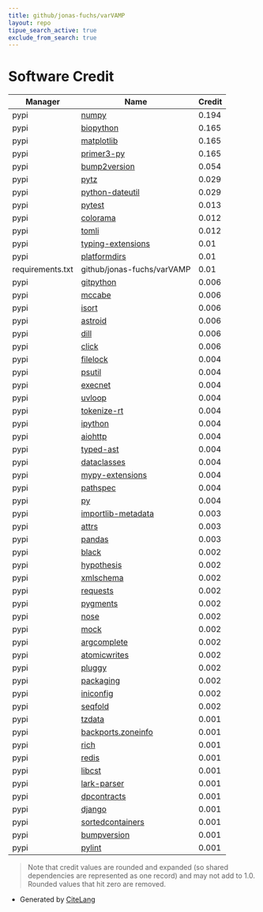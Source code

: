 ```yaml
---
title: github/jonas-fuchs/varVAMP
layout: repo
tipue_search_active: true
exclude_from_search: true
---
```

# Software Credit

|Manager|Name|Credit|
|-------|----|------|
|pypi|[numpy](https://www.numpy.org)|0.194|
|pypi|[biopython](https://biopython.org/)|0.165|
|pypi|[matplotlib](https://matplotlib.org)|0.165|
|pypi|[primer3-py](https://github.com/libnano/primer3-py)|0.165|
|pypi|[bump2version](https://pypi.org/project/bump2version)|0.054|
|pypi|[pytz](http://pythonhosted.org/pytz)|0.029|
|pypi|[python-dateutil](https://github.com/dateutil/dateutil)|0.029|
|pypi|[pytest](https://docs.pytest.org/en/latest/)|0.013|
|pypi|[colorama](https://pypi.org/project/colorama)|0.012|
|pypi|[tomli](https://pypi.org/project/tomli)|0.012|
|pypi|[typing-extensions](https://pypi.org/project/typing-extensions)|0.01|
|pypi|[platformdirs](https://pypi.org/project/platformdirs)|0.01|
|requirements.txt|github/jonas-fuchs/varVAMP|0.01|
|pypi|[gitpython](https://pypi.org/project/gitpython)|0.006|
|pypi|[mccabe](https://pypi.org/project/mccabe)|0.006|
|pypi|[isort](https://pypi.org/project/isort)|0.006|
|pypi|[astroid](https://pypi.org/project/astroid)|0.006|
|pypi|[dill](https://pypi.org/project/dill)|0.006|
|pypi|[click](https://pypi.org/project/click)|0.006|
|pypi|[filelock](https://github.com/tox-dev/py-filelock)|0.004|
|pypi|[psutil](https://github.com/giampaolo/psutil)|0.004|
|pypi|[execnet](https://pypi.org/project/execnet)|0.004|
|pypi|[uvloop](https://pypi.org/project/uvloop)|0.004|
|pypi|[tokenize-rt](https://pypi.org/project/tokenize-rt)|0.004|
|pypi|[ipython](https://pypi.org/project/ipython)|0.004|
|pypi|[aiohttp](https://pypi.org/project/aiohttp)|0.004|
|pypi|[typed-ast](https://pypi.org/project/typed-ast)|0.004|
|pypi|[dataclasses](https://pypi.org/project/dataclasses)|0.004|
|pypi|[mypy-extensions](https://pypi.org/project/mypy-extensions)|0.004|
|pypi|[pathspec](https://pypi.org/project/pathspec)|0.004|
|pypi|[py](https://pypi.org/project/py)|0.004|
|pypi|[importlib-metadata](https://pypi.org/project/importlib-metadata)|0.003|
|pypi|[attrs](https://pypi.org/project/attrs)|0.003|
|pypi|[pandas](https://pandas.pydata.org)|0.003|
|pypi|[black](https://github.com/psf/black)|0.002|
|pypi|[hypothesis](https://hypothesis.works)|0.002|
|pypi|[xmlschema](https://pypi.org/project/xmlschema)|0.002|
|pypi|[requests](https://pypi.org/project/requests)|0.002|
|pypi|[pygments](https://pypi.org/project/pygments)|0.002|
|pypi|[nose](https://pypi.org/project/nose)|0.002|
|pypi|[mock](https://pypi.org/project/mock)|0.002|
|pypi|[argcomplete](https://pypi.org/project/argcomplete)|0.002|
|pypi|[atomicwrites](https://pypi.org/project/atomicwrites)|0.002|
|pypi|[pluggy](https://pypi.org/project/pluggy)|0.002|
|pypi|[packaging](https://pypi.org/project/packaging)|0.002|
|pypi|[iniconfig](https://pypi.org/project/iniconfig)|0.002|
|pypi|[seqfold](https://github.com/Lattice-Automation/seqfold)|0.002|
|pypi|[tzdata](https://pypi.org/project/tzdata)|0.001|
|pypi|[backports.zoneinfo](https://pypi.org/project/backports.zoneinfo)|0.001|
|pypi|[rich](https://pypi.org/project/rich)|0.001|
|pypi|[redis](https://pypi.org/project/redis)|0.001|
|pypi|[libcst](https://pypi.org/project/libcst)|0.001|
|pypi|[lark-parser](https://pypi.org/project/lark-parser)|0.001|
|pypi|[dpcontracts](https://pypi.org/project/dpcontracts)|0.001|
|pypi|[django](https://pypi.org/project/django)|0.001|
|pypi|[sortedcontainers](https://pypi.org/project/sortedcontainers)|0.001|
|pypi|[bumpversion](https://github.com/peritus/bumpversion)|0.001|
|pypi|[pylint](http://pylint.pycqa.org)|0.001|


> Note that credit values are rounded and expanded (so shared dependencies are represented as one record) and may not add to 1.0. Rounded values that hit zero are removed.


- Generated by [CiteLang](https://github.com/vsoch/citelang)

